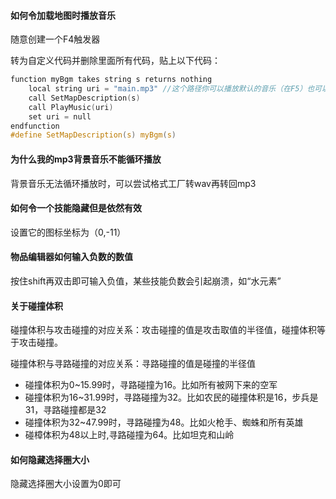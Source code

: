 #### 如何令加载地图时播放音乐

随意创建一个F4触发器

转为自定义代码并删除里面所有代码，贴上以下代码：

```c
function myBgm takes string s returns nothing
    local string uri = "main.mp3" //这个路径你可以播放默认的音乐（在F5）也可以播放F12导入的音乐
    call SetMapDescription(s)
    call PlayMusic(uri)
    set uri = null
endfunction
#define SetMapDescription(s) myBgm(s)
```

#### 为什么我的mp3背景音乐不能循环播放

背景音乐无法循环播放时，可以尝试格式工厂转wav再转回mp3

#### 如何令一个技能隐藏但是依然有效

设置它的图标坐标为（0,-11）

#### 物品编辑器如何输入负数的数值

按住shift再双击即可输入负值，某些技能负数会引起崩溃，如“水元素”

#### 关于碰撞体积

碰撞体积与攻击碰撞的对应关系：攻击碰撞的值是攻击取值的半径值，碰撞体积等于攻击碰撞。

碰撞体积与寻路碰撞的对应关系：寻路碰撞的值是碰撞的半径值

* 碰撞体积为0~15.99时，寻路碰撞为16。比如所有被网下来的空军
* 碰撞体积为16~31.99时，寻路碰撞为32。比如农民的碰撞体积是16，步兵是 31，寻路碰撞都是32
* 碰撞体积为32~47.99时，寻路碰撞为48。比如火枪手、蜘蛛和所有英雄
* 碰樟体积为48以上时,寻路碰撞为64。比如坦克和山岭

#### 如何隐藏选择圈大小

隐藏选择圈大小设置为0即可